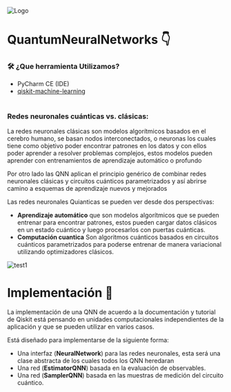 ![Logo](https://upload.wikimedia.org/wikipedia/commons/thumb/0/0f/Logo_de_la_Escuela_Colombiana_de_Ingenier%C3%ADa.svg/2560px-Logo_de_la_Escuela_Colombiana_de_Ingenier%C3%ADa.svg.png)

# QuantumNeuralNetworks 👇

### 🛠️ ¿Que herramienta Utilizamos? 

- PyCharm CE (IDE)
- [qiskit-machine-learning](https://qiskit.org/documentation/machine-learning/tutorials/01_neural_networks.html)

#

### Redes neuronales cuánticas vs. clásicas:

La redes neuronales clásicas son modelos algorítmicos basados en el cerebro humano, se basan nodos interconectados, o neuronas los cuales tiene como objetivo poder encontrar patrones en los datos y con ellos poder aprender a resolver problemas complejos, estos modelos pueden aprender con entrenamientos de aprendizaje automático o profundo

Por otro lado las QNN aplican el principio genérico de combinar redes neuronales clásicas y circuitos cuánticos parametrizados y así abrirse camino a esquemas de aprendizaje nuevos y mejorados

Las redes neuronales Quianticas se pueden ver desde dos perspectivas:

- **Aprendizaje automático** que son modelos algorítmicos que se pueden entrenar para encontrar patrones, estos pueden cargar datos clásicos en un estado cuántico y luego procesarlos con puertas cuánticas.
- **Computación cuantica** Son algoritmos cuánticos basados en circuitos cuánticos parametrizados para poderse entrenar de manera variacional utilizando optimizadores clásicos.

![test1](https://github.com/IngEdwinV/QuantumNeuralNetworks/Imagenes/Test1.png)

# Implementación 🚀

La implementación de una QNN de acuerdo a la documentación y tutorial de Qiskit está pensando en unidades computacionales independientes de la aplicación y que se pueden utilizar en varios casos.

Está diseñado para implementarse de la siguiente forma:

* Una interfaz (**NeuralNetwork**) para las redes neuronales, esta será una clase abstracta de los cuales todos los QNN heredaran
* Una red (**EstimatorQNN**) basada en la evaluación de observables.
* Una red (**SamplerQNN**) basada en las muestras de medición del circuito cuántico.
